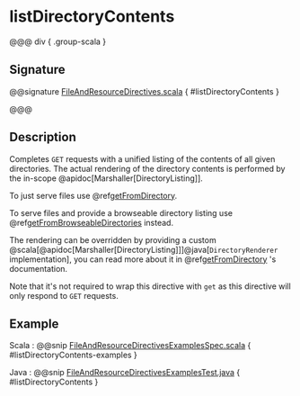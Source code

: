 # listDirectoryContents

@@@ div { .group-scala }

## Signature

@@signature [FileAndResourceDirectives.scala](/pekko-http/src/main/scala/akka/http/scaladsl/server/directives/FileAndResourceDirectives.scala) { #listDirectoryContents }

@@@

## Description

Completes `GET` requests with a unified listing of the contents of all given directories. The actual rendering of the
directory contents is performed by the in-scope @apidoc[Marshaller[DirectoryListing]].

To just serve files use @ref[getFromDirectory](getFromDirectory.md).

To serve files and provide a browseable directory listing use @ref[getFromBrowseableDirectories](getFromBrowseableDirectories.md) instead.

The rendering can be overridden by providing a custom @scala[@apidoc[Marshaller[DirectoryListing]]]@java[`DirectoryRenderer` implementation], you can read more about it in
@ref[getFromDirectory](getFromDirectory.md) 's documentation.

Note that it's not required to wrap this directive with `get` as this directive will only respond to `GET` requests.

## Example

Scala
:  @@snip [FileAndResourceDirectivesExamplesSpec.scala](/docs/src/test/scala/docs/http/scaladsl/server/directives/FileAndResourceDirectivesExamplesSpec.scala) { #listDirectoryContents-examples }

Java
:  @@snip [FileAndResourceDirectivesExamplesTest.java](/docs/src/test/java/docs/http/javadsl/server/directives/FileAndResourceDirectivesExamplesTest.java) { #listDirectoryContents }
